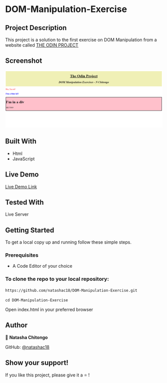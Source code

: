 # DOM-Manipulation-Exercise

## Project Description 

This project is a solution to the first exercise on DOM Manipulation from a website called [THE ODIN PROJECT](https://www.theodinproject.com/paths/foundations/courses/foundations/lessons/dom-manipulation)

## Screenshot

![Screenshot](ScreenshotNew.PNG)

## Built With

- Html
- JavaScript

## Live Demo

[Live Demo Link](https://natashac18.github.io/DOM-Manipulation-Exercise/)

## Tested With

Live Server

## Getting Started

To get a local copy up and running follow these simple steps.
### Prerequisites
- A Code Editor of your choice

### To clone the repo to your local repository:
`https://github.com/natashac18/DOM-Manipulation-Exercise.git`

`cd DOM-Manipulation-Exercise`

Open index.html in your preferred browser

## Author

:bust_in_silhouette: **Natasha Chitongo** 

GitHub: [@natashac18](https://github.com/natashac18)

## Show your support! 

If you like this project, please give it a :star: !

